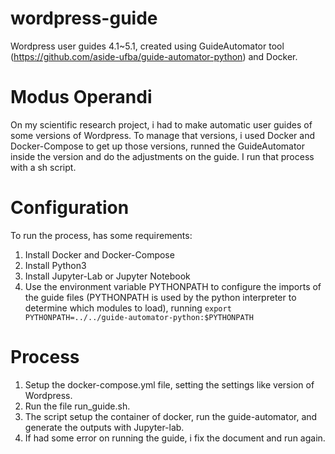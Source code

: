 # wordpress-guide
Wordpress user guides 4.1~5.1, created using GuideAutomator tool (https://github.com/aside-ufba/guide-automator-python) and Docker.

# Modus Operandi
On my scientific research project, i had to make automatic user guides of some versions of Wordpress. To manage that versions, i used Docker and Docker-Compose to get up those versions, runned the GuideAutomator inside the version and do the adjustments on the guide. I run that process with a sh script.

# Configuration
To run the process, has some requirements:
1. Install Docker and Docker-Compose
2. Install Python3
3. Install Jupyter-Lab or Jupyter Notebook
4. Use the environment variable PYTHONPATH to configure the imports of the guide files (PYTHONPATH is used by the python interpreter to determine which modules to load), running `export PYTHONPATH=../../guide-automator-python:$PYTHONPATH`


# Process
1. Setup the docker-compose.yml file, setting the settings like version of Wordpress.
2. Run the file run_guide.sh. 
3. The script setup the container of docker, run the guide-automator, and generate the outputs with Jupyter-lab. 
4. If had some error on running the guide, i fix the document and run again.

